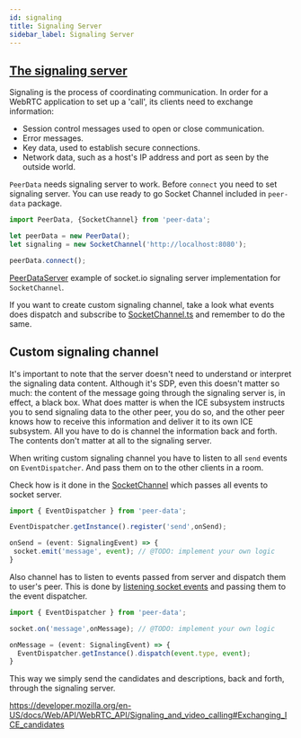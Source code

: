```yaml
---
id: signaling
title: Signaling Server
sidebar_label: Signaling Server
---
```


## [The signaling server](https://developer.mozilla.org/en-US/docs/Web/API/WebRTC_API/Signaling_and_video_calling#The_signaling_server)
Signaling is the process of coordinating communication. In order for a WebRTC application to set up a 'call', its clients need to exchange information:

- Session control messages used to open or close communication.
- Error messages.
- Key data, used to establish secure connections.
- Network data, such as a host's IP address and port as seen by the outside world.

`PeerData` needs signaling server to work. Before `connect` you need to set signaling server. You can use ready to go Socket Channel included in `peer-data` package.

```javascript
import PeerData, {SocketChannel} from 'peer-data';

let peerData = new PeerData();
let signaling = new SocketChannel('http://localhost:8080');

peerData.connect();
```

[PeerDataServer](https://github.com/vardius/peer-data-server) example of socket.io signaling server implementation for `SocketChannel`. 

If you want to create custom signaling channel, take a look what events does dispatch and subscribe to [SocketChannel.ts](https://github.com/vardius/peer-data/blob/master/src/app/SocketChannel.ts) and remember to do the same.

## Custom signaling channel

It's important to note that the server doesn't need to understand or interpret the signaling data content. Although it's SDP, even this doesn't matter so much: the content of the message going through the signaling server is, in effect, a black box. What does matter is when the ICE subsystem instructs you to send signaling data to the other peer, you do so, and the other peer knows how to receive this information and deliver it to its own ICE subsystem. All you have to do is channel the information back and forth. The contents don't matter at all to the signaling server.

When writing custom signaling channel you have to listen to all `send` events on `EventDispatcher`. And pass them on to the other clients in a room.

Check how is it done in the [SocketChannel](https://github.com/vardius/peer-data/blob/356008b0116a25ddac34a823ffac8ee1b07c72ec/src/app/SocketChannel.ts#L13) which passes all events to socket server.

```typescript
import { EventDispatcher } from 'peer-data';

EventDispatcher.getInstance().register('send',onSend);

onSend = (event: SignalingEvent) => {
 socket.emit('message', event); // @TODO: implement your own logic
}
```

Also channel has to listen to events passed from server and dispatch them to user's peer. This is done by [listening socket events](https://github.com/vardius/peer-data/blob/356008b0116a25ddac34a823ffac8ee1b07c72ec/src/app/SocketChannel.ts#L23) and passing them to the event dispatcher.

```typescript
import { EventDispatcher } from 'peer-data';

socket.on('message',onMessage); // @TODO: implement your own logic

onMessage = (event: SignalingEvent) => {
  EventDispatcher.getInstance().dispatch(event.type, event);
}
```

This way we simply send the candidates and descriptions, back and forth, through the signaling server.

https://developer.mozilla.org/en-US/docs/Web/API/WebRTC_API/Signaling_and_video_calling#Exchanging_ICE_candidates
